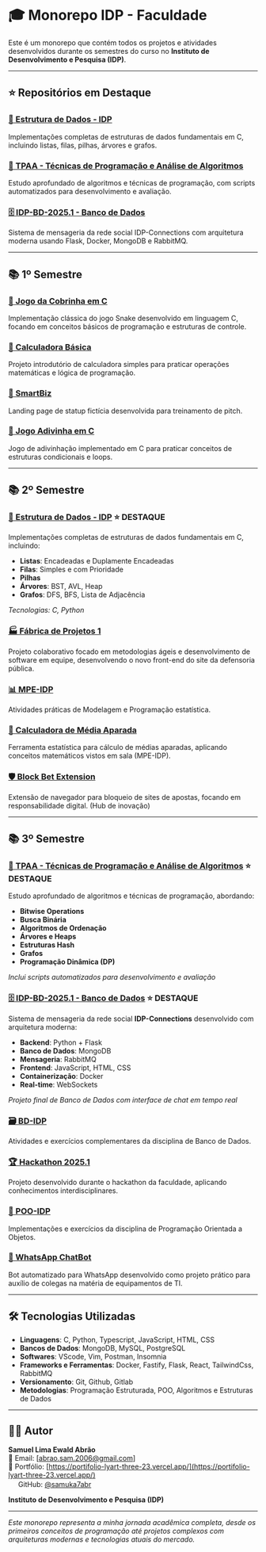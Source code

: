 # 🎓 Monorepo IDP - Faculdade

Este é um monorepo que contém todos os projetos e atividades desenvolvidos durante os semestres do curso no **Instituto de Desenvolvimento e Pesquisa (IDP)**.

---

## ⭐ Repositórios em Destaque

### [🧩 Estrutura de Dados - IDP](./2_semestre/Estrutura-de-Dados-IDP/)
Implementações completas de estruturas de dados fundamentais em C, incluindo listas, filas, pilhas, árvores e grafos.

### [🧠 TPAA - Técnicas de Programação e Análise de Algoritmos](./3_semestre/TPAA-IDP/)
Estudo aprofundado de algoritmos e técnicas de programação, com scripts automatizados para desenvolvimento e avaliação.

### [🗄️ IDP-BD-2025.1 - Banco de Dados](./3_semestre/IDP-BD-2025.1/)
Sistema de mensageria da rede social IDP-Connections com arquitetura moderna usando Flask, Docker, MongoDB e RabbitMQ.

---

## 📚 1º Semestre

### [🐍 Jogo da Cobrinha em C](./1_semestre/Jogo-da-cobrinha-c-/)
Implementação clássica do jogo Snake desenvolvido em linguagem C, focando em conceitos básicos de programação e estruturas de controle.

### [🧮 Calculadora Básica](./1_semestre/calculadora-basica/)
Projeto introdutório de calculadora simples para praticar operações matemáticas e lógica de programação.

### [💼 SmartBiz](./1_semestre/Smartbiz/)
Landing page de statup fictícia desenvolvida para treinamento de pitch.

### [🎯 Jogo Adivinha em C](./1_semestre/jogo-advinha-o-C/)
Jogo de adivinhação implementado em C para praticar conceitos de estruturas condicionais e loops.

---

## 📚 2º Semestre

### [🧩 Estrutura de Dados - IDP](./2_semestre/Estrutura-de-Dados-IDP/) ⭐ **DESTAQUE**
Implementações completas de estruturas de dados fundamentais em C, incluindo:
- **Listas**: Encadeadas e Duplamente Encadeadas
- **Filas**: Simples e com Prioridade  
- **Pilhas**
- **Árvores**: BST, AVL, Heap
- **Grafos**: DFS, BFS, Lista de Adjacência

*Tecnologias: C, Python*

### [🏭 Fábrica de Projetos 1](./2_semestre/FabricaDeProjetos1/)
Projeto colaborativo focado em metodologias ágeis e desenvolvimento de software em equipe, desenvolvendo o novo front-end do site da defensoria pública.

### [📊 MPE-IDP](./2_semestre/MPE-IDP/)
Atividades práticas de Modelagem e Programação estatística.

### [🧮 Calculadora de Média Aparada](./2_semestre/calculadora-de-media-aparada/)
Ferramenta estatística para cálculo de médias aparadas, aplicando conceitos matemáticos vistos em sala (MPE-IDP).

### [🛡️ Block Bet Extension](./2_semestre/Block-Bet_Extension/)
Extensão de navegador para bloqueio de sites de apostas, focando em responsabilidade digital. (Hub de inovação)

---

## 📚 3º Semestre

### [🧠 TPAA - Técnicas de Programação e Análise de Algoritmos](./3_semestre/TPAA-IDP/) ⭐ **DESTAQUE**
Estudo aprofundado de algoritmos e técnicas de programação, abordando:
- **Bitwise Operations**
- **Busca Binária**
- **Algoritmos de Ordenação**
- **Árvores e Heaps**
- **Estruturas Hash**
- **Grafos**
- **Programação Dinâmica (DP)**

*Inclui scripts automatizados para desenvolvimento e avaliação*

### [🗄️ IDP-BD-2025.1 - Banco de Dados](./3_semestre/IDP-BD-2025.1/) ⭐ **DESTAQUE**
Sistema de mensageria da rede social **IDP-Connections** desenvolvido com arquitetura moderna:
- **Backend**: Python + Flask
- **Banco de Dados**: MongoDB
- **Mensageria**: RabbitMQ
- **Frontend**: JavaScript, HTML, CSS
- **Containerização**: Docker
- **Real-time**: WebSockets

*Projeto final de Banco de Dados com interface de chat em tempo real*

### [🗃️ BD-IDP](./3_semestre/BD-IDP/)
Atividades e exercícios complementares da disciplina de Banco de Dados.

### [🏆 Hackathon 2025.1](./3_semestre/Hackathon-2025.1/)
Projeto desenvolvido durante o hackathon da faculdade, aplicando conhecimentos interdisciplinares.

### [🎯 POO-IDP](./3_semestre/POO-IDP/)
Implementações e exercícios da disciplina de Programação Orientada a Objetos.

### [🤖 WhatsApp ChatBot](./3_semestre/Whatsapp-ChatBot/)
Bot automatizado para WhatsApp desenvolvido como projeto prático para auxílio de colegas na matéria de equipamentos de TI.

---

## 🛠️ Tecnologias Utilizadas

- **Linguagens**: C, Python, Typescript, JavaScript, HTML, CSS
- **Bancos de Dados**: MongoDB, MySQL, PostgreSQL
- **Softwares**: VScode, Vim, Postman, Insomnia
- **Frameworks e Ferramentas**: Docker, Fastify, Flask, React, TailwindCss, RabbitMQ
- **Versionamento**: Git, Github, Gitlab
- **Metodologias**: Programação Estruturada, POO, Algoritmos e Estruturas de Dados

---

## 👨‍💻 Autor

**Samuel Lima Ewald Abrão**  
📧 Email: [abrao.sam.2006@gmail.com]  
🔗 Portfólio: [https://portifolio-lyart-three-23.vercel.app/](https://portifolio-lyart-three-23.vercel.app/)  
<img src="https://github.githubassets.com/images/modules/logos_page/GitHub-Mark.png" width="16" height="16"> GitHub: [@samuka7abr](https://github.com/samuka7abr)

**Instituto de Desenvolvimento e Pesquisa (IDP)**

---

*Este monorepo representa a minha jornada acadêmica completa, desde os primeiros conceitos de programação até projetos complexos com arquiteturas modernas e tecnologias atuais do mercado.* 
